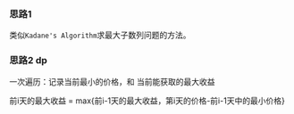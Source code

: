 ### 思路1

类似`Kadane's Algorithm`求最大子数列问题的方法。

### 思路2 dp

一次遍历：记录当前最小的价格，和 当前能获取的最大收益

前i天的最大收益 = max{前i-1天的最大收益，第i天的价格-前i-1天中的最小价格}
